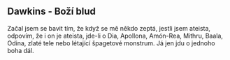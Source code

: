 ## Dawkins - Boží blud

Začal jsem se bavit tím, že když se mě někdo zeptá, jestli jsem ateista, odpovím, že i on je  ateista, jde-li o Dia, Apollona, Amón-Rea, Mithru, Baala, Odina, zlaté tele nebo létající špagetové monstrum.
Já jen jdu o jednoho boha dál. 
